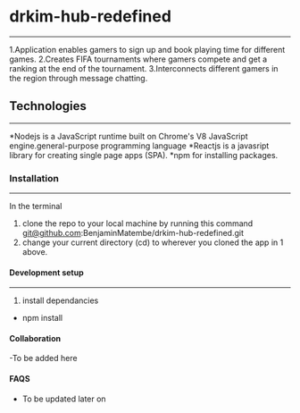# drkim-hub-redefined
***
1.Application enables gamers to sign up and book playing time for different games.
2.Creates FIFA tournaments where gamers compete and get a ranking at the end of the tournament.
3.Interconnects different gamers in the region through message chatting.

## Technologies
***
*Nodejs is a JavaScript runtime built on Chrome's V8 JavaScript engine.general-purpose programming language
*Reactjs is a javasript library for creating single page apps (SPA).
*npm for installing packages.

### Installation
***
In the terminal
1. clone the repo to your local machine by running this command git@github.com:BenjaminMatembe/drkim-hub-redefined.git
2. change your current directory (cd) to wherever you cloned the app in 1 above.

#### Development setup
***
1. install dependancies
  - npm install
  
  
#### Collaboration
-To be added here

#### FAQS 
- To be updated later on



